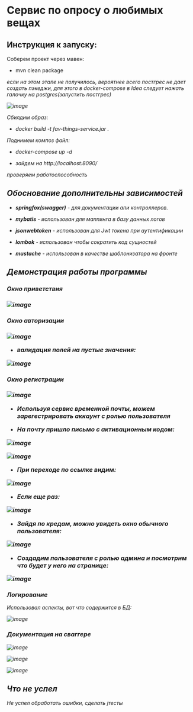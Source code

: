 <h1>Сервис по опросу о любимых вещах</h1>
<h2>Инструкция к запуску:</h2>
Соберем проект через мавен:

- mvn clean package

<i>если на этом этапе не получилось, вероятнее всего постгрес не дает создать пэкеджи, для этого в docker-compose в Idea следует нажать галочку на postgres(запустить постгрес)

![image](https://user-images.githubusercontent.com/71641509/221931949-a5f87cea-ec75-4c1b-9667-436759b16fa3.png)


Сбилдим образ:

- docker build -t fav-things-service.jar .

Поднимем композ файл:

- docker-compose up -d

- зайдем на http://localhost:8090/

проверяем работоспособность

<h2>Обоснование дополнительны зависимостей</h2>

- <b>springfox(swagger)</b> - для документации апи контроллеров.

- <b>mybatis</b> - использован для маппинга в базу данных логов

- <b>jsonwebtoken</b> - использован для Jwt токена при аутентификации

- <b>lombok</b> - использован чтобы сократить код сущностей

- <b>mustache</b> - использован в качестве шаблонизатора на фронте

<h2>Демонстрация работы программы</h2>

<h3>Окно приветствия<h3>

![image](https://user-images.githubusercontent.com/71641509/221851760-f5a55acb-4255-4ed1-8d66-af684fc16fdb.png)

<h3>Окно авторизации<h3>

![image](https://user-images.githubusercontent.com/71641509/221851869-80caf142-b9a0-4c3b-8f42-8db8e9d57dc3.png)

- валидация полей на пустые значения:

![image](https://user-images.githubusercontent.com/71641509/221851953-cb7e777c-2632-4d7c-9522-3dcd527f9014.png)

<h3>Окно регистрации<h3>

![image](https://user-images.githubusercontent.com/71641509/221879620-27728644-360f-421f-be95-c8b938660beb.png)

- Используя сервис временной почты, можем зарегестрировать аккаунт с ролью пользователя

* На почту пришло письмо с активационным кодом:

![image](https://user-images.githubusercontent.com/71641509/221879885-73482f77-4931-482a-a3d3-4667e810fc02.png)

![image](https://user-images.githubusercontent.com/71641509/221879941-2ad9f659-8a91-4ed3-874a-c15023f4c7cc.png)

* При переходе по ссылке видим: 

![image](https://user-images.githubusercontent.com/71641509/221922099-8b7ae8e4-5d2b-4388-a8df-36888917a24c.png)

* Если еще раз: 

![image](https://user-images.githubusercontent.com/71641509/221922205-db1f37e7-fd57-4bc2-859f-5407b517cdc9.png)


* Зайдя по кредам, можно увидеть окно обычного пользователя:

![image](https://user-images.githubusercontent.com/71641509/221880221-4c6516fd-c307-467c-92d2-f52a8f9a3a64.png)

* Создадим пользователя с ролью админа и посмотрим что будет у него на странице: 

![image](https://user-images.githubusercontent.com/71641509/221880666-41bd1aeb-c5e7-4b10-8d26-5027af1ed0a7.png)

<h3>Логирование</h3>

Использовал аспекты, вот что содержится в БД:

![image](https://user-images.githubusercontent.com/71641509/221922949-52f5bd3f-2c0d-46fd-89cd-187d313c93fc.png)

<h3>Документация на сваггере</h3>

![image](https://user-images.githubusercontent.com/71641509/221930854-d900ad1e-1111-4cba-9f36-cc280852f2d7.png)

![image](https://user-images.githubusercontent.com/71641509/221930976-148415a6-aaa4-433f-a4b9-19a0e846fe7a.png)

![image](https://user-images.githubusercontent.com/71641509/221931110-4fe28046-14a8-4ae2-ab00-1d2fbccb2775.png)


<h2>Что не успел</h2>
Не успел обработать ошибки, сделать jтесты

